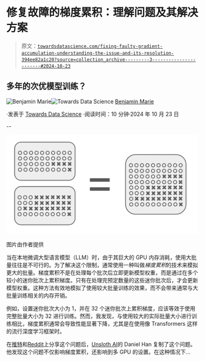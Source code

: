 # 修复故障的梯度累积：理解问题及其解决方案

> 原文：[`towardsdatascience.com/fixing-faulty-gradient-accumulation-understanding-the-issue-and-its-resolution-394ee82a1c20?source=collection_archive---------3-----------------------#2024-10-23`](https://towardsdatascience.com/fixing-faulty-gradient-accumulation-understanding-the-issue-and-its-resolution-394ee82a1c20?source=collection_archive---------3-----------------------#2024-10-23)

## 多年的次优模型训练？

[](https://medium.com/@bnjmn_marie?source=post_page---byline--394ee82a1c20--------------------------------)![Benjamin Marie](https://medium.com/@bnjmn_marie?source=post_page---byline--394ee82a1c20--------------------------------)[](https://towardsdatascience.com/?source=post_page---byline--394ee82a1c20--------------------------------)![Towards Data Science](https://towardsdatascience.com/?source=post_page---byline--394ee82a1c20--------------------------------) [Benjamin Marie](https://medium.com/@bnjmn_marie?source=post_page---byline--394ee82a1c20--------------------------------)

·发表于 [Towards Data Science](https://towardsdatascience.com/?source=post_page---byline--394ee82a1c20--------------------------------) ·阅读时间：10 分钟·2024 年 10 月 23 日

--

![](img/3f3d8e3d9c8058731aa4e2b5202de6ed.png)

图片由作者提供

当在本地微调大型语言模型（LLM）时，由于其巨大的 GPU 内存消耗，使用大批量往往是不可行的。为了解决这个限制，通常使用一种叫做*梯度累积*的技术来模拟更大的批量。梯度累积不是在处理每个批次后立即更新模型权重，而是通过在多个较小的迷你批次上累积梯度。只有在处理完预定数量的这些迷你批次后，才会更新模型权重。这种方法有效地模拟了使用较大批量训练的效果，而不会带来通常与大批量训练相关的内存开销。

例如，设置迷你批次大小为 1，并在 32 个迷你批次上累积梯度，应该等效于使用完整批量大小为 32 进行训练。然而，我发现，与使用较大的实际批量大小进行训练相比，梯度累积通常会导致性能显著下降，尤其是在使用像 Transformers 这样的流行深度学习框架时。

在[推特](https://x.com/bnjmn_marie/status/1842202652672671964)和[Reddit](https://www.reddit.com/r/LocalLLaMA/comments/1g0dy0k/finetuning_with_small_batch_sizes_and_gradient/)上分享这个问题后，[Unsloth AI](https://unsloth.ai/)的 Daniel Han 复制了这个问题。他发现这个问题不仅影响梯度累积，还影响到多 GPU 的设置。在这种情况下...

